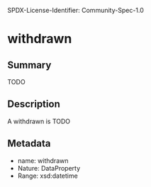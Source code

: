 SPDX-License-Identifier: Community-Spec-1.0

# withdrawn

## Summary

TODO

## Description

A withdrawn is TODO

## Metadata

- name: withdrawn
- Nature: DataProperty
- Range: xsd:datetime

